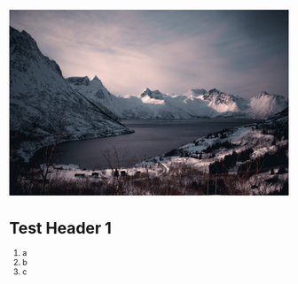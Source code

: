 ![Test image](/assets/images/photo-1590379492966-e076d8f84c2d.jpeg)

# Test Header 1

1. a
2. b
3. c
